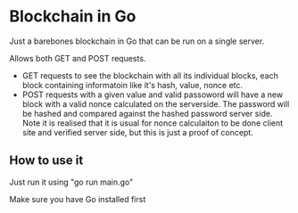 # Blockchain in Go

Just a barebones blockchain in Go that can be run on a single server. 

Allows both GET and POST requests.
- GET requests to see the blockchain with all its individual blocks, each block containing informatoin like it's hash, value,
nonce etc.
- POST requests with a given value and valid passoword will have a new block with a valid nonce calculated on the serverside. 
The password will be hashed and compared against the hashed password server side. Note it is realised that it is usual for 
nonce calculaiton to be done client site and verified server side, but this is just a proof of concept. 


## How to use it
Just run it using "go run main.go"

Make sure you have Go installed first
